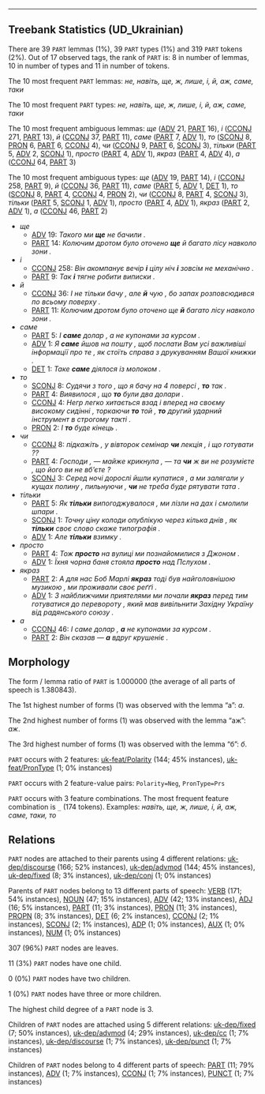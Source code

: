 

--------------------------------------------------------------------------------

## Treebank Statistics (UD_Ukrainian)

There are 39 `PART` lemmas (1%), 39 `PART` types (1%) and 319 `PART` tokens (2%).
Out of 17 observed tags, the rank of `PART` is: 8 in number of lemmas, 10 in number of types and 11 in number of tokens.

The 10 most frequent `PART` lemmas: <em>не, навіть, ще, ж, лише, і, й, аж, саме, таки</em>

The 10 most frequent `PART` types:  <em>не, навіть, ще, ж, лише, і, й, аж, саме, таки</em>

The 10 most frequent ambiguous lemmas: <em>ще</em> ([ADV]() 21, [PART]() 16), <em>і</em> ([CCONJ]() 271, [PART]() 13), <em>й</em> ([CCONJ]() 37, [PART]() 11), <em>саме</em> ([PART]() 7, [ADV]() 1), <em>то</em> ([SCONJ]() 8, [PRON]() 6, [PART]() 6, [CCONJ]() 4), <em>чи</em> ([CCONJ]() 9, [PART]() 6, [SCONJ]() 3), <em>тільки</em> ([PART]() 5, [ADV]() 2, [SCONJ]() 1), <em>просто</em> ([PART]() 4, [ADV]() 1), <em>якраз</em> ([PART]() 4, [ADV]() 4), <em>а</em> ([CCONJ]() 64, [PART]() 3)

The 10 most frequent ambiguous types:  <em>ще</em> ([ADV]() 19, [PART]() 14), <em>і</em> ([CCONJ]() 258, [PART]() 9), <em>й</em> ([CCONJ]() 36, [PART]() 11), <em>саме</em> ([PART]() 5, [ADV]() 1, [DET]() 1), <em>то</em> ([SCONJ]() 8, [PART]() 4, [CCONJ]() 4, [PRON]() 2), <em>чи</em> ([CCONJ]() 8, [PART]() 4, [SCONJ]() 3), <em>тільки</em> ([PART]() 5, [SCONJ]() 1, [ADV]() 1), <em>просто</em> ([PART]() 4, [ADV]() 1), <em>якраз</em> ([PART]() 2, [ADV]() 1), <em>а</em> ([CCONJ]() 46, [PART]() 2)


* <em>ще</em>
  * [ADV]() 19: <em>Такого ми <b>ще</b> не бачили .</em>
  * [PART]() 14: <em>Колючим дротом було оточено <b>ще</b> й багато лісу навколо зони .</em>
* <em>і</em>
  * [CCONJ]() 258: <em>Він акомпанує вечір <b>і</b> цілу ніч <b>і</b> зовсім не механічно .</em>
  * [PART]() 9: <em>Так <b>і</b> тягне робити виписки .</em>
* <em>й</em>
  * [CCONJ]() 36: <em>І не тільки бачу , але <b>й</b> чую , бо запах розповсюдився по всьому поверху .</em>
  * [PART]() 11: <em>Колючим дротом було оточено ще <b>й</b> багато лісу навколо зони .</em>
* <em>саме</em>
  * [PART]() 5: <em>І <b>саме</b> долар , а не купонами за курсом .</em>
  * [ADV]() 1: <em>Я <b>саме</b> йшов на пошту , щоб послати Вам усі важливіші інформації про те , як стоїть справа з друкуванням Вашої книжки .</em>
  * [DET]() 1: <em>Таке <b>саме</b> діялося із молоком .</em>
* <em>то</em>
  * [SCONJ]() 8: <em>Судячи з того , що я бачу на 4 поверсі , <b>то</b> так .</em>
  * [PART]() 4: <em>Виявилося , що <b>то</b> були два долари .</em>
  * [CCONJ]() 4: <em>Негр легко хитається взад і вперед на своєму високому сидінні , торкаючи <b>то</b> той , <b>то</b> другий ударний інструмент в строгому такті .</em>
  * [PRON]() 2: <em>І <b>то</b> буде кінець .</em>
* <em>чи</em>
  * [CCONJ]() 8: <em>підкажіть , у вівторок семінар <b>чи</b> лекція , і що готувати ??</em>
  * [PART]() 4: <em>Господи , — майже крикнула , — та <b>чи</b> ж ви не розумієте , що його ви не вб’єте ?</em>
  * [SCONJ]() 3: <em>Серед ночі дорослі йшли купатися , а ми залягали у кущах полину , пильнуючи , <b>чи</b> не треба буде рятувати тата .</em>
* <em>тільки</em>
  * [PART]() 5: <em>Як <b>тільки</b> випогоджувалося , ми лізли на дах і смолили шпари .</em>
  * [SCONJ]() 1: <em>Точну ціну колоди опублікую через кілька днів , як <b>тільки</b> своє слово скаже типографія .</em>
  * [ADV]() 1: <em>Але <b>тільки</b> взимку .</em>
* <em>просто</em>
  * [PART]() 4: <em>Тож <b>просто</b> на вулиці ми познайомилися з Джоном .</em>
  * [ADV]() 1: <em>Їхня чорна баня стояла <b>просто</b> над Пслухом .</em>
* <em>якраз</em>
  * [PART]() 2: <em>А для нас Боб Марлі <b>якраз</b> тоді був найголовнішою музикою , ми проживали своє реґґі .</em>
  * [ADV]() 1: <em>З найближчими приятелями ми почали <b>якраз</b> перед тим готуватися до перевороту , який мав вивільнити Західну Україну від радянського союзу .</em>
* <em>а</em>
  * [CCONJ]() 46: <em>І саме долар , <b>а</b> не купонами за курсом .</em>
  * [PART]() 2: <em>Він сказав — <b>а</b> вдруг крушеніє .</em>

## Morphology

The form / lemma ratio of `PART` is 1.000000 (the average of all parts of speech is 1.380843).

The 1st highest number of forms (1) was observed with the lemma “а”: <em>а</em>.

The 2nd highest number of forms (1) was observed with the lemma “аж”: <em>аж</em>.

The 3rd highest number of forms (1) was observed with the lemma “б”: <em>б</em>.

`PART` occurs with 2 features: [uk-feat/Polarity]() (144; 45% instances), [uk-feat/PronType]() (1; 0% instances)

`PART` occurs with 2 feature-value pairs: `Polarity=Neg`, `PronType=Prs`

`PART` occurs with 3 feature combinations.
The most frequent feature combination is `_` (174 tokens).
Examples: <em>навіть, ще, ж, лише, і, й, аж, саме, таки, то</em>


## Relations

`PART` nodes are attached to their parents using 4 different relations: [uk-dep/discourse]() (166; 52% instances), [uk-dep/advmod]() (144; 45% instances), [uk-dep/fixed]() (8; 3% instances), [uk-dep/conj]() (1; 0% instances)

Parents of `PART` nodes belong to 13 different parts of speech: [VERB]() (171; 54% instances), [NOUN]() (47; 15% instances), [ADV]() (42; 13% instances), [ADJ]() (16; 5% instances), [PART]() (11; 3% instances), [PRON]() (11; 3% instances), [PROPN]() (8; 3% instances), [DET]() (6; 2% instances), [CCONJ]() (2; 1% instances), [SCONJ]() (2; 1% instances), [ADP]() (1; 0% instances), [AUX]() (1; 0% instances), [NUM]() (1; 0% instances)

307 (96%) `PART` nodes are leaves.

11 (3%) `PART` nodes have one child.

0 (0%) `PART` nodes have two children.

1 (0%) `PART` nodes have three or more children.

The highest child degree of a `PART` node is 3.

Children of `PART` nodes are attached using 5 different relations: [uk-dep/fixed]() (7; 50% instances), [uk-dep/advmod]() (4; 29% instances), [uk-dep/cc]() (1; 7% instances), [uk-dep/discourse]() (1; 7% instances), [uk-dep/punct]() (1; 7% instances)

Children of `PART` nodes belong to 4 different parts of speech: [PART]() (11; 79% instances), [ADV]() (1; 7% instances), [CCONJ]() (1; 7% instances), [PUNCT]() (1; 7% instances)

